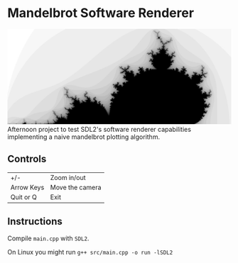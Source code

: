# Mandelbrot Software Renderer

![alt text](preview.jpg)
Afternoon project to test SDL2's software renderer capabilities implementing a naive mandelbrot plotting algorithm.

## Controls

|            |                 |
| ---------- | --------------- |
| +/-        | Zoom in/out     |
| Arrow Keys | Move the camera |
| Quit or Q  | Exit            |

## Instructions

Compile `main.cpp` with `SDL2`.

On Linux you might run `g++ src/main.cpp -o run -lSDL2`
